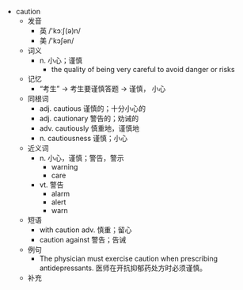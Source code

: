 - caution
  - 发音
    - 英 /'kɔːʃ(ə)n/
    - 美 /'kɔʃən/
  - 词义
    - n. 小心；谨慎
      - the quality of being very careful to avoid danger or risks
  - 记忆
    - “考生” → 考生要谨慎答题 → 谨慎， 小心
  - 同根词
    - adj. cautious 谨慎的；十分小心的
    - adj. cautionary 警告的；劝诫的
    - adv. cautiously 慎重地，谨慎地
    - n. cautiousness 谨慎；小心
  - 近义词
    - n. 小心，谨慎；警告，警示
      - warning
      - care
    - vt. 警告
      - alarm
      - alert
      - warn
  - 短语
    - with caution adv. 慎重；留心
    - caution against 警告；告诫
  - 例句
    - The physician must exercise caution when prescribing antidepressants. 医师在开抗抑郁药处方时必须谨慎。
  - 补充